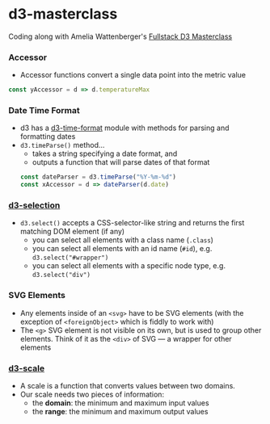 # d3-masterclass
Coding along with Amelia Wattenberger's [Fullstack D3 Masterclass](https://www.newline.co/courses/fullstack-d3-masterclass)

### Accessor
- Accessor functions convert a single data point into the metric value
```js
const yAccessor = d => d.temperatureMax
```

### Date Time Format
- d3 has a [d3-time-format](https://github.com/d3/d3-time-format) module with methods for parsing and formatting dates
- `d3.timeParse()` method...
  - takes a string specifying a date format, and
  - outputs a function that will parse dates of that format
  ```js
  const dateParser = d3.timeParse("%Y-%m-%d")
  const xAccessor = d => dateParser(d.date)
  ```
### [d3-selection](https://github.com/d3/d3-selection)
- `d3.select()` accepts a CSS-selector-like string and returns the first matching DOM element (if any)
  - you can select all elements with a class name (`.class`)
  - you can select all elements with an id name (`#id`), e.g. `d3.select("#wrapper")`
  - you can select all elements with a specific node type, e.g. `d3.select("div")`

### SVG Elements
- Any elements inside of an `<svg>` have to be SVG elements (with the exception of `<foreignObject>` which is fiddly to work with)
- The `<g>` SVG element is not visible on its own, but is used to group other elements. Think of it as the `<div>` of SVG — a wrapper for other elements

### [d3-scale](https://github.com/d3/d3-scale)
- A scale is a function that converts values between two domains.
- Our scale needs two pieces of information:
  - the **domain**: the minimum and maximum input values
  - the **range**: the minimum and maximum output values
